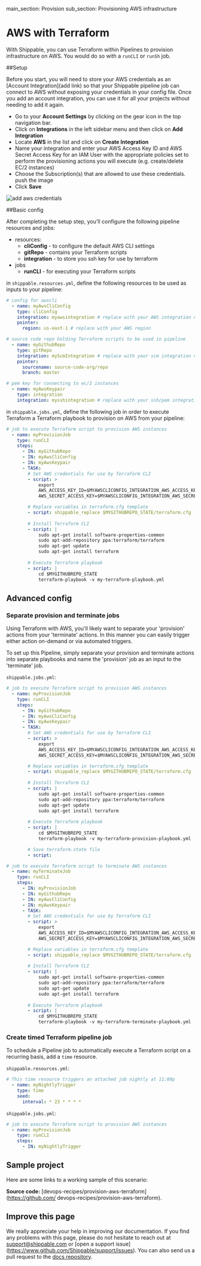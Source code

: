 main_section: Provision
sub_section: Provisioning AWS infrastructure

# AWS with Terraform
With Shippable, you can use Terraform within Pipelines to provision 
infrastructure on AWS. You would do so with a `runCLI` or 
`runSh` job.

##Setup

Before you start, you will need to store your AWS credentials as an [Account 
Integration](add link) so that your Shippable pipeline job can connect to AWS 
without exposing your credentials in your config file. Once you add an account 
integration, you can use it for all your projects without needing to add it again.

-  Go to your **Account Settings** by clicking on the gear icon in the top 
navigation bar.
-  Click on **Integrations** in the left sidebar menu and then click on **Add 
Integration**
-  Locate **AWS** in the list and click on **Create Integration**
-  Name your integration and enter your AWS Access Key ID and AWS Secret Access
Key for an IAM User with the appropriate policies set to perform the provisioning 
actions you will execute (e.g. create/delete EC/2 instances)
-  Choose the Subscription(s) that are allowed to use these credentials.
push the image
-  Click **Save**

<img src="../../images/provision/amazon-web-services-integration.png" alt="add 
aws credentials">

##Basic config

After completing the setup step, you'll configure the following pipeline 
resources and jobs:

-  resources:
    *  **cliConfig** - to configure the default AWS CLI settings
    *  **gitRepo** - contains your Terraform scripts
    *  **integration** - to store you ssh key for use by terraform
-  jobs
    *  **runCLI** - for executing your Terraform scripts

in `shippable.resources.yml`, define the following resources to be used as 
inputs to your pipeline:

```yaml
# config for awscli 
  - name: myAwsCliConfig
    type: cliConfig
    integration: myawsintegration # replace with your AWS integration name
    pointer:
      region: us-east-1 # replace with your AWS region

# source code repo holding Terraform scripts to be used in pipeline
  - name: myGithubRepo
    type: gitRepo
    integration: myScmIntegration # replace with your scm integration name
    pointer:
      sourcename: source-code-org/repo
      branch: master

# pem key for connecting to ec/2 instances
  - name: myAwsKeypair
    type: integration
    integration: mysshintegration # replace with your ssh/pem integration name
```

in `shippable.jobs.yml`, define the following job in order to execute Terraform 
a Terraform playbook to provision on AWS from your pipeline:

```yaml
# job to execute Terraform script to provision AWS instances
  - name: myProvisionJob
    type: runCLI
    steps:
      - IN: myGithubRepo
      - IN: myAwsCliConfig
      - IN: myAwsKeypair
      - TASK:
        # Set AWS credentials for use by Terraform CLI
        - script: >
            export 
            AWS_ACCESS_KEY_ID=$MYAWSCLICONFIG_INTEGRATION_AWS_ACCESS_KEY_ID 
            AWS_SECRET_ACCESS_KEY=$MYAWSCLICONFIG_INTEGRATION_AWS_SECRET_ACCESS_KEY

        # Replace variables in terraform.cfg template
        - script: shippable_replace $MYGITHUBREPO_STATE/terraform.cfg
        
        # Install Terraform CLI
        - script: |
            sudo apt-get install software-properties-common  
            sudo apt-add-repository ppa:terraform/terraform  
            sudo apt-get update  
            sudo apt-get install terraform
        
        # Execute Terraform playbook
        - script: |
            cd $MYGITHUBREPO_STATE  
            terraform-playbook -v my-terraform-playbook.yml
```
## Advanced config
### Separate provision and terminate jobs
Using Terraform with AWS, you'll likely want to separate your 'provision' actions 
from your 'terminate' actions. In this manner you can easily trigger either 
action on-demand or via automated triggers.

To set up this Pipeline, simply separate your provision and terminate actions 
into separate playbooks and name the 'provision' job as an input to the 
'terminate' job.

`shippable.jobs.yml`:
```yaml
# job to execute Terraform script to provision AWS instances
  - name: myProvisionJob
    type: runCLI
    steps:
      - IN: myGithubRepo
      - IN: myAwsCliConfig
      - IN: myAwsKeypair
      - TASK:
        # Set AWS credentials for use by Terraform CLI
        - script: >
            export 
            AWS_ACCESS_KEY_ID=$MYAWSCLICONFIG_INTEGRATION_AWS_ACCESS_KEY_ID 
            AWS_SECRET_ACCESS_KEY=$MYAWSCLICONFIG_INTEGRATION_AWS_SECRET_ACCESS_KEY

        # Replace variables in terraform.cfg template
        - script: shippable_replace $MYGITHUBREPO_STATE/terraform.cfg
        
        # Install Terraform CLI
        - script: |
            sudo apt-get install software-properties-common  
            sudo apt-add-repository ppa:terraform/terraform  
            sudo apt-get update  
            sudo apt-get install terraform
        
        # Execute Terraform playbook
        - script: |
            cd $MYGITHUBREPO_STATE  
            terraform-playbook -v my-terraform-provision-playbook.yml

        # Save terraform.state file
        - script:

# job to execute Terraform script to terminate AWS instances
  - name: myTerminateJob
    type: runCLI
    steps:
      - IN: myProvisionJob     
      - IN: myGithubRepo
      - IN: myAwsCliConfig
      - IN: myAwsKeypair
      - TASK:
        # Set AWS credentials for use by Terraform CLI
        - script: >
            export 
            AWS_ACCESS_KEY_ID=$MYAWSCLICONFIG_INTEGRATION_AWS_ACCESS_KEY_ID 
            AWS_SECRET_ACCESS_KEY=$MYAWSCLICONFIG_INTEGRATION_AWS_SECRET_ACCESS_KEY

        # Replace variables in terraform.cfg template
        - script: shippable_replace $MYGITHUBREPO_STATE/terraform.cfg
        
        # Install Terraform CLI
        - script: |
            sudo apt-get install software-properties-common  
            sudo apt-add-repository ppa:terraform/terraform  
            sudo apt-get update  
            sudo apt-get install terraform
        
        # Execute Terraform playbook
        - script: |
            cd $MYGITHUBREPO_STATE  
            terraform-playbook -v my-terraform-terminate-playbook.yml
```

### Create timed Terraform pipeline job
To schedule a Pipeline job to automatically execute a Terraform script on a 
recurring basis, add a `time` resource.

`shippable.resources.yml`:
```yaml
# This time resource triggers an attached job nightly at 11:00p
  - name: myNightlyTrigger
    type: time
    seed:
      interval: * 23 * * * *
```

`shippable.jobs.yml`:
```yaml
# job to execute Terraform script to provision AWS instances
  - name: myProvisionJob
    type: runCLI
    steps:
      - IN: myNightlyTrigger
```


## Sample project

Here are some links to a working sample of this scenario: 

**Source code:**  [devops-recipes/provision-aws-terraform](https://github.com/
devops-recipes/provision-aws-terraform).


## Improve this page

We really appreciate your help in improving our documentation. If you find any 
problems with this page, please do not hesitate to reach out at 
[support@shippable.com](mailto:support@shippable.com) or [open a support issue]
(https://www.github.com/Shippable/support/issues). You can also send us a pull 
request to the [docs repository](https://www.github.com/Shippable/docs).
